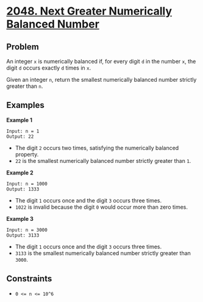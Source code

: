 # [2048. Next Greater Numerically Balanced Number](https://leetcode.com/problems/next-greater-numerically-balanced-number/)

## Problem
An integer `x` is numerically balanced if, for every digit `d` in the number `x`, the digit `d` occurs exactly `d` times in `x`.

Given an integer `n`, return the smallest numerically balanced number strictly greater than `n`.

## Examples
**Example 1**
```text
Input: n = 1
Output: 22
```
- The digit `2` occurs two times, satisfying the numerically balanced property.
- `22` is the smallest numerically balanced number strictly greater than `1`.

**Example 2**
```text
Input: n = 1000
Output: 1333
```
- The digit `1` occurs once and the digit `3` occurs three times.
- `1022` is invalid because the digit `0` would occur more than zero times.

**Example 3**
```text
Input: n = 3000
Output: 3133
```
- The digit `1` occurs once and the digit `3` occurs three times.
- `3133` is the smallest numerically balanced number strictly greater than `3000`.

## Constraints
- `0 <= n <= 10^6`
